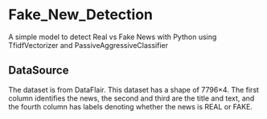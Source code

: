 # Fake_New_Detection
A simple model to detect Real vs Fake News with Python using 
TfidfVectorizer and PassiveAggressiveClassifier

## DataSource
The dataset is from DataFlair. This dataset has a shape of 7796×4. The first column identifies the news, the second and third are the title and text, and the fourth column has labels denoting whether the news is REAL or FAKE.